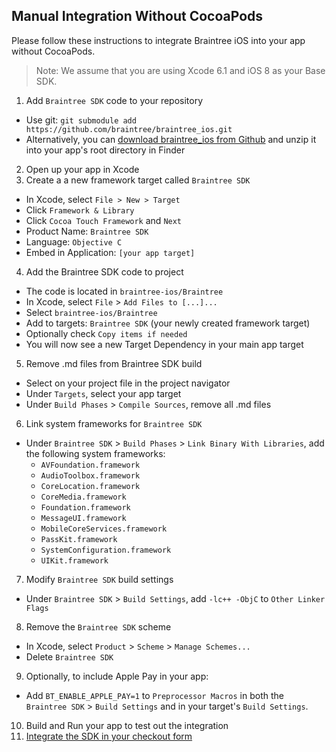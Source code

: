 Manual Integration Without CocoaPods
------------------------------------

Please follow these instructions to integrate Braintree iOS into your app without CocoaPods.

> Note: We assume that you are using Xcode 6.1 and iOS 8 as
your Base SDK.

1. Add `Braintree SDK` code to your repository
  - Use git: `git submodule add https://github.com/braintree/braintree_ios.git`
  - Alternatively, you can [download braintree_ios from Github](https://github.com/braintree/braintree_ios/archive/master.zip) and unzip it into your app's root directory in Finder
2. Open up your app in Xcode
3. Create a a new framework target called `Braintree SDK`
  - In Xcode, select `File > New > Target`
  - Click `Framework & Library`
  - Click `Cocoa Touch Framework` and `Next`
  - Product Name: `Braintree SDK`
  - Language: `Objective C`
  - Embed in Application: `[your app target]`
4. Add the Braintree SDK code to project
  - The code is located in `braintree-ios/Braintree`
  - In Xcode, select `File` > `Add Files to [...]...`
  - Select `braintree-ios/Braintree`
  - Add to targets: `Braintree SDK` (your newly created framework target)
  - Optionally check `Copy items if needed`
  - You will now see a new Target Dependency in your main app target
5. Remove .md files from Braintree SDK build
  - Select on your project file in the project navigator
  - Under `Targets`, select your app target
  - Under `Build Phases` > `Compile Sources`, remove all .md files
6. Link system frameworks for  `Braintree SDK`
  - Under `Braintree SDK` > `Build Phases` > `Link Binary With Libraries`, add the following system frameworks:
    - `AVFoundation.framework`
    - `AudioToolbox.framework`
    - `CoreLocation.framework`
    - `CoreMedia.framework`
    - `Foundation.framework`
    - `MessageUI.framework`
    - `MobileCoreServices.framework`
    - `PassKit.framework`
    - `SystemConfiguration.framework`
    - `UIKit.framework`
7. Modify `Braintree SDK` build settings
  - Under `Braintree SDK` > `Build Settings`, add `-lc++ -ObjC` to `Other Linker Flags`
8. Remove the `Braintree SDK` scheme
  - In Xcode, select `Product` > `Scheme` > `Manage Schemes...`
  - Delete `Braintree SDK`
9. Optionally, to include Apple Pay in your app:
  - Add `BT_ENABLE_APPLE_PAY=1` to `Preprocessor Macros` in both the `Braintree SDK` > `Build Settings` and in your target's `Build Settings`.
10. Build and Run your app to test out the integration
11. [Integrate the SDK in your checkout form](https://developers.braintreepayments.com/ios/start/overview)

